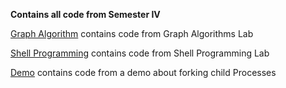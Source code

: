 <p><strong>Contains all code from Semester IV</strong></p>
<p><a href="Graph Algorithm">Graph Algorithm</a> contains code from Graph Algorithms Lab</p>
<p><a href="Shell Programming">Shell Programming</a> contains code from Shell Programming Lab</p>
<p><a href="Demo">Demo</a> contains code from a demo about forking child Processes</p>
